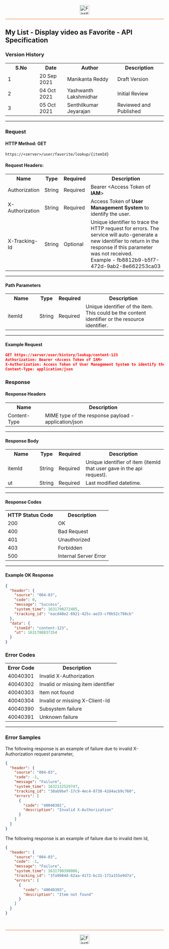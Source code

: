 <p align="center"><img src="https://cdn.shortpixel.ai/spai/w_378+q_lossy+ret_img+to_webp/https://firstlight.ai/wp-content/uploads/2021/03/300ppi-logotype-transparent.png" alt="Firstlight" height="30"/></p>

<hr style="height:1px;border-width:0;background-color:#f26524">

## My List - Display video as Favorite - API Specification

### Version History

<table width='100%'>
  <tr>
    <th width='20%'>S.No</th>
    <th>Date</th>
    <th>Author</th>
    <th>Description</th>
  </tr>
  <tr>
    <td>1</td>
    <td>20 Sep 2021</td>
    <td>Manikanta Reddy</td>
    <td>Draft Version</td>
  </tr>
  <tr>
    <td>2</td>
    <td>04 Oct 2021</td>
    <td>Yashwanth Lakshmidhar</td>
    <td>Initial Review</td>
  </tr>
  <tr>
    <td>3</td>
    <td>05 Oct 2021</td>
    <td>Senthilkumar Jeyarajan</td>
    <td>Reviewed and Published</td>
  </tr>
</table>

<hr style="height:1px;border-width:0;background-color:black">

### Request

#### HTTP Method: GET

```
https://<server>/user/favorite/lookup/{itemId}
```

#### Request Headers:

<table width='100%'>
  <tr>
    <th width='20%'>Name</th>
    <th>Type</th>
    <th>Required</th>
    <th>Description</th>
  </tr>
  <tr>
    <td>Authorization</td>
    <td>String</td>
    <td>Required</td>
    <td>Bearer &lt;Access Token of <b>IAM</b>&gt;</td>
  </tr>
  <tr>
    <td>X-Authorization</td>
    <td>String</td>
    <td>Required</td>
    <td>Access Token of <b>User Management System</b> to identify the user.</td>
  </tr>
  <tr>
    <td>X-Tracking-Id</td>
    <td>String</td>
    <td>Optional</td>
    <td>Unique identifier to trace the HTTP request for errors. The service will auto-generate a new identifier to return in the response if this parameter was not received.<br/>Example - fb8812b9-b5f7-472d-9ab2-8e662253ca03</td>
  </tr>
</table>

<hr style="height:1px;border-width:0;background-color:black">


#### Path Parameters

<table width="100%">
  <tr>
    <th width='20%'>Name</th>
    <th>Type</th>
    <th>Required</th>
    <th>Description</th>
  </tr>
  <tr>
    <td>itemId</td>
    <td>String</td>
    <td>Required</td>
    <td>Unique identifier of the item. This could be the content identifier or the resource identifier.</td>
  </tr>
</table>

<hr style="height:1px;border-width:0;background-color:black">

<div class="page"/>

#### Example Request

```json
GET https://server/user/history/lookup/content-123
Authorization: Bearer <Access Token of IAM>
X-Authorization: Access Token of User Management System to identify the user.
Content-Type: application/json
```

### Response

#### Response Headers

<table width="100%">
  <tr>
    <th>Name</th>
    <th>Description</th>
  </tr>
  <tr>
    <td>Content-Type</td>
    <td>MIME type of the response payload - application/json</td>
  </tr>
</table>

<hr style="height:1px;border-width:0;background-color:black">

#### Response Body

<table width="100%">
  <tr>
    <th width='20%'>Name</th>
    <th>Type</th>
    <th>Required</th>
    <th>Description</th>
  </tr>
  <tr>
    <td>itemId</td>
    <td>String</td>
    <td>Required</td>
    <td>Unique identifier of item (itemId that user gave in the api request).</td>
  </tr>
  <tr>
    <td>ut</td>
    <td>String</td>
    <td>Required</td>
    <td>Last modified datetime.</td>
  </tr>
</table>


<hr style="height:1px;border-width:0;background-color:black">

#### Response Codes

<table width="100%">
  <tr>
    <th>HTTP Status Code</th>
    <th>Description</th>
  </tr>
  <tr>
    <td>200</td>
    <td>OK</td>
  </tr>
  <tr>
    <td>400</td>
    <td>Bad Request</td>
  </tr>
  <tr>
    <td>401</td>
    <td>Unauthorized</td>
  </tr>
  <tr>
    <td>403</td>
    <td>Forbidden</td>
  </tr>
  <tr>
    <td>500</td>
    <td>Internal Server Error</td>
  </tr>
</table>

<hr style="height:1px;border-width:0;background-color:black">

<div class="page"/>

#### Example OK Response

```json
{
  "header": {
    "source": "004-03",
    "code": 0,
    "message": "Success",
    "system_time": 1631790272405,
    "tracking_id": "eacd48e2-6921-425c-ae33-cf0b52c798cb"
  },
  "data": {
    "itemId": "content-123",
    "ut": 1631788837354
  }
}
```

### Error Codes

<table width="100%">
  <tr>
    <th>Error Code</th>
    <th>Description</th>
  </tr>
  <tr>
    <td>40040301</td>
    <td>Invalid X-Authorization</td>
  </tr>
  <tr>
    <td>40040302</td>
    <td>Invalid or missing item identifier</td>
  </tr>
  <tr>
    <td>40040303</td>
    <td>Item not found</td>
  </tr>
  <tr>
    <td>40040304</td>
    <td>Invalid or missing X-Client-Id</td>
  </tr>
  <tr>
    <td>40040390</td>
    <td>Subsystem failure</td>
  </tr>
  <tr>
    <td>40040391</td>
    <td>Unknown failure</td>
  </tr>
</table>

<hr style="height:1px;border-width:0;background-color:black">

<div class="page"/>

### Error Samples

The following response is an example of failure due to invalid X-Authorization request parameter,

```json
{
  "header": {
    "source": "004-03",
    "code": -1,
    "message": "Failure",
    "system_time": 1632132529747,
    "tracking_id": "38ab9bef-17c9-4ec4-8738-42d4acb9c760",
    "errors": [
      {
        "code": "40040301",
        "description": "Invalid X-Authorization"
      }
    ]
  }
}
```

The following response is an example of failure due to invalid item Id,

```json
{
  "header": {
    "source": "004-03",
    "code": -1,
    "message": "Failure",
    "system_time": 1631790398006,
    "tracking_id": "3fa9984d-62aa-4172-bc31-171a155e9d7a",
    "errors": [
      {
        "code": "40040303",
        "description": "Item not found"
      }
    ]
  }
}
```

<br/>

<hr style="height:1px;border-width:0;background-color:#f26524">

<p align="center"><img src="https://cdn.shortpixel.ai/spai/w_378+q_lossy+ret_img+to_webp/https://firstlight.ai/wp-content/uploads/2021/03/300ppi-logotype-transparent.png" alt="Firstlight" height="30"/></p>